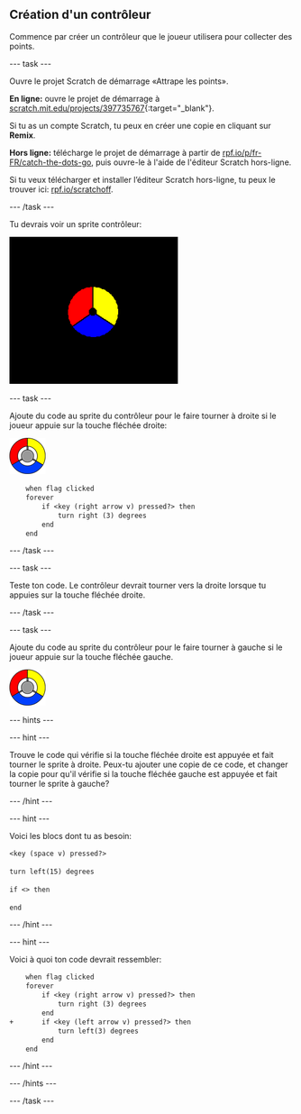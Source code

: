 ## Création d'un contrôleur

Commence par créer un contrôleur que le joueur utilisera pour collecter des points.

--- task ---

Ouvre le projet Scratch de démarrage «Attrape les points».

**En ligne:** ouvre le projet de démarrage à [scratch.mit.edu/projects/397735767](https://scratch.mit.edu/projects/397735767){:target="_blank"}.

Si tu as un compte Scratch, tu peux en créer une copie en cliquant sur **Remix**.

**Hors ligne:** télécharge le projet de démarrage à partir de [rpf.io/p/fr-FR/catch-the-dots-go](http://rpf.io/p/fr-FR/catch-the-dots-go), puis ouvre-le à l'aide de l'éditeur Scratch hors-ligne.

Si tu veux télécharger et installer l’éditeur Scratch hors-ligne, tu peux le trouver ici: [rpf.io/scratchoff](http://rpf.io/scratchoff).

--- /task ---

Tu devrais voir un sprite contrôleur:

![capture d'écran](images/dots-controller.png)

--- task ---

Ajoute du code au sprite du contrôleur pour le faire tourner à droite si le joueur appuie sur la touche fléchée droite:

![Sprite du contrôleur](images/controller-sprite.png)

```blocks3
    when flag clicked
	forever
		if <key (right arrow v) pressed?> then
			turn right (3) degrees
		end
	end
```

--- /task ---

--- task ---

Teste ton code. Le contrôleur devrait tourner vers la droite lorsque tu appuies sur la touche fléchée droite.

--- /task ---

--- task ---

Ajoute du code au sprite du contrôleur pour le faire tourner à gauche si le joueur appuie sur la touche fléchée gauche.

![Sprite du contrôleur](images/controller-sprite.png)

--- hints ---


--- hint ---

Trouve le code qui vérifie si la touche fléchée droite est appuyée et fait tourner le sprite à droite. Peux-tu ajouter une copie de ce code, et changer la copie pour qu'il vérifie si la touche fléchée gauche est appuyée et fait tourner le sprite à gauche?

--- /hint ---

--- hint ---

Voici les blocs dont tu as besoin:

```blocks3
<key (space v) pressed?>

turn left(15) degrees

if <> then

end
```

--- /hint ---

--- hint ---

Voici à quoi ton code devrait ressembler:

```blocks3
    when flag clicked
	forever
		if <key (right arrow v) pressed?> then
			turn right (3) degrees
		end
+ 		if <key (left arrow v) pressed?> then
			turn left(3) degrees
		end
	end
```

--- /hint ---

--- /hints ---

--- /task ---
